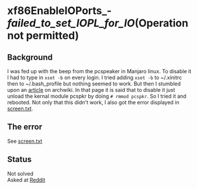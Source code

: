 # xf86EnableIOPorts_-_failed_to_set_IOPL_for_IO_(Operation not permitted)
## Background
I was fed up with the beep from the pcspeaker in Manjaro linux. To disable it I
had to type in `xset -b` on every login. I tried adding `xset -b` to ~/.xinitrc
then to ~/.bash_profile but nothing seemed to work.
But then I stumbled upon an
[article](https://wiki.archlinux.org/index.php/PC_speaker#Globally) on archwiki.
In that page it is said that to disable it just unload the kernal module pcspkr
by doing `# rmmod pcspkr`. So I tried it and rebooted.
Not only that this didn't work, I also got the error displayed in
[screen.txt](https://github.com/NikhilMTomy/manjaro-errors/blob/master/xf86EnableIOPorts_-_failed_to_set_IOPL_for_IO_(Operation%20not%20permitted)/screen.txt).
## The error
See
[screen.txt](https://github.com/NikhilMTomy/manjaro-errors/blob/master/xf86EnableIOPorts_-_failed_to_set_IOPL_for_IO_(Operation%20not%20permitted)/screen.txt)
## Status
Not solved  
Asked at
[Reddit](https://www.reddit.com/r/ManjaroLinux/comments/64yhaz/xorg_error_xf86enableioports_failed_to_set_iopl/)
